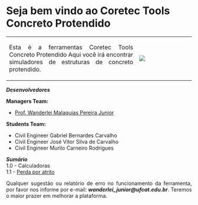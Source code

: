 <h1>Seja bem vindo ao Coretec Tools Concreto Protendido</h1>

<table>
<tr>
<td style="width:70%;"><p align="justify">Esta é a ferramentas Coretec Tools Concreto Protendido Aqui você irá encontrar simuladores de estruturas de concreto protendido.</p></td>
<td style="width:30%;"><img src="Logo/FINITO_LOGO.png"/></td>  
</tr>
</table>  

_**Desenvolvedores**_  

**Managers Team:**   
- [Prof. Wanderlei Malaquias Pereira Junior](http://lattes.cnpq.br/2268506213083114)  

**Students Team:**    
- Civil Engineer Gabriel Bernardes Carvalho
- Civil Engineer José Vitor Silva de Carvalho  
- Civil Engineer Murilo Carneiro Rodrigues

_**Sumário**_  
1.0 - Calculadoras  
1.1 - [Perda por atrito](https://wmpjrufg.github.io/FINITO_TOOLBOX/CAP_1-1.html)   

<p align="justify">Qualquer sugestão ou relatório de erro no funcionamento da ferramenta, por favor nos informe por e-mail: <b><i>wanderlei_junior@ufcat.edu.br</i></b>. Teremos o maior prazer em melhorar a plataforma.</p>

